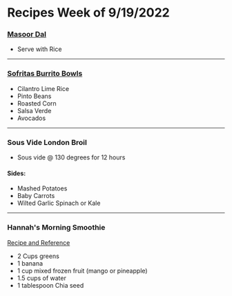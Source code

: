 # Recipes Week of 9/19/2022

### [Masoor Dal](./NYTMasoorDal.md)

- Serve with Rice

---

### [Sofritas Burrito Bowls](./sofritas.md)

- Cilantro Lime Rice
- Pinto Beans
- Roasted Corn
- Salsa Verde
- Avocados

---

### Sous Vide London Broil

- Sous vide @ 130 degrees for 12 hours

#### Sides: 
- Mashed Potatoes
- Baby Carrots
- Wilted Garlic Spinach or Kale

---

### Hannah's Morning Smoothie

[Recipe and Reference](https://joyfoodsunshine.com/green-smoothie/)

- 2 Cups greens
- 1 banana
- 1 cup mixed frozen fruit (mango or pineapple)
- 1.5 cups of water
- 1 tablespoon Chia seed